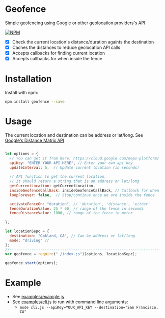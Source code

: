 # Geofence

Simple geofencing using Google or other geolocation providers's API

[![NPM](https://badge.fury.io/js/geofence.svg)](https://www.npmjs.com/package/geofence)

- [x] Check the current location's distance/duration againts the destination
- [x] Caches the distances to reduce geolocation API calls
- [x] Accepts callbacks for finding current location
- [x] Accepts callbacks for when inside the fence

# Installation

Install with npm:

```bash
npm install geofence --save
```

# Usage

The current location and destination can be address or lat/long. See [Google's Distance Matrix API](https://developers.google.com/maps/documentation/distance-matrix/intro)
```javascript

let options = {
  // You can get it from here: https://cloud.google.com/maps-platform/
  apiKey: "ENTER YOUR API HERE", // Enter your own api key
  updateInterval: 5,  // Update current location (in seconds)
  
  // API function to get the current location.
  // It should return a string that is an address or lat/long
  getCurrentLocation: getCurrentLocation, 
  insideGeofenceCallBack: insideGeofenceCallBack, // Callback for when we are inside the fence
  loopForever: false,  // Stop/continue once we are inside the fence

  activateFenceOn: "duration", // 'duration', 'distance', 'either'
  fenceDurationValue: 25 * 60, // range of the fence in seconds
  fenceDistanceValue: 1000, // range of the fence in meter
  
};

let locationSepc = {
  destination: "Oakland, CA", // Can be address or lat/long
  mode: "driving" // 
};
//-----------------------------------------------------------------------------
var geofence = require("./index.js")(options, locationSepc);

geofence.start(options);
```

# Example
- See [examples/example.js](examples/example.js)
- See [examples/cli.js](examples/cli.js) to run with command line arguments:
    - `node cli.js --apiKey=YOUR_API_KEY --destination="San Francisco, CA"`